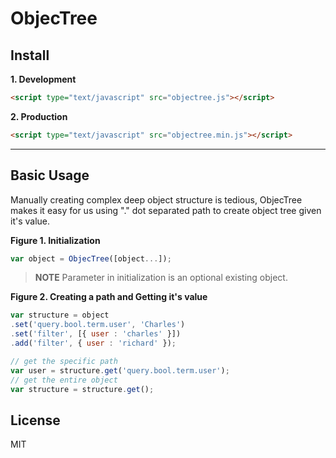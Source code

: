 ObjecTree
====

<a name="install"></a>
## Install

**1. Development**
```html
<script type="text/javascript" src="objectree.js"></script>
```

**2. Production**
```html
<script type="text/javascript" src="objectree.min.js"></script>
```

---

<a name="basic"></a>
## Basic Usage

Manually creating complex deep object structure is tedious, ObjecTree makes it easy for us using "." dot separated path to create object tree given it's value.

**Figure 1. Initialization**
```js
var object = ObjecTree([object...]);
```

>**NOTE** Parameter in initialization is an optional existing object.

**Figure 2. Creating a path and Getting it's value**
```js
var structure = object
.set('query.bool.term.user', 'Charles')
.set('filter', [{ user : 'charles' }])
.add('filter', { user : 'richard' });

// get the specific path
var user = structure.get('query.bool.term.user');
// get the entire object
var structure = structure.get();
```

<a name="license"></a>
## License
MIT